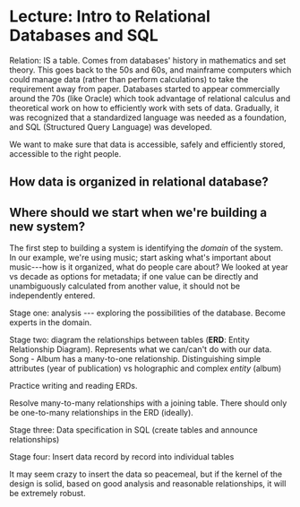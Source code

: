 # Lecture: Intro to Relational Databases and SQL

Relation: IS a table.  Comes from databases' history in mathematics and set theory.  This goes back to the 50s and 60s, and mainframe computers which could manage data (rather than perform calculations) to take the requirement away from paper.  Databases started to appear commercially around the 70s (like Oracle) which took advantage of relational calculus and theoretical work on how to efficiently work with sets of data.  Gradually, it was recognized that a standardized language was needed as a foundation, and SQL (Structured Query Language) was developed.

We want to make sure that data is accessible, safely and efficiently stored, accessible to the right people.

## How data is organized in relational database?

## Where should we start when we're building a new system?
The first step to building a system is identifying the _domain_ of the system.  In our example, we're using music; start asking what's important about music---how is it organized, what do people care about?
We looked at year vs decade as options for metadata; if one value can be directly and unambiguously calculated from another value, it should not be independently entered.

Stage one: analysis --- exploring the possibilities of the database.  Become experts in the domain.

Stage two: diagram the relationships between tables (**ERD**: Entity Relationship Diagram).  Represents what we can/can't do with our data.  Song - Album has a many-to-one relationship.  Distinguishing simple attributes (year of publication) vs holographic and complex _entity_ (album)

Practice writing and reading ERDs.

Resolve many-to-many relationships with a joining table.  There should only be one-to-many relationships in the ERD (ideally).

Stage three: Data specification in SQL (create tables and announce relationships)

Stage four: Insert data record by record into individual tables

It may seem crazy to insert the data so peacemeal, but if the kernel of the design is solid, based on good analysis and reasonable relationships, it will be extremely robust.

